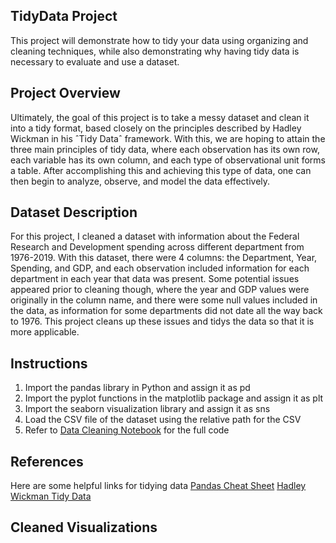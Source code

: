 ## TidyData Project
This project will demonstrate how to tidy your data using organizing and cleaning techniques, while also demonstrating why having tidy data is necessary to evaluate and use a dataset.

## Project Overview

Ultimately, the goal of this project is to take a messy dataset and clean it into a tidy format, based closely on the principles described by Hadley Wickman in his ˆTidy Dataˆ framework. With this, we are hoping to attain the three main principles of tidy data, where each observation has its own row, each variable has its own column, and each type of observational unit forms a table. After accomplishing this and achieving this type of data, one can then begin to analyze, observe, and model the data effectively. 

## Dataset Description
For this project, I cleaned a dataset with information about the Federal Research and Development spending across different department from 1976-2019. With this dataset, there were 4 columns: the Department, Year, Spending, and GDP, and each observation included information for each department in each year that data was present. Some potential issues appeared prior to cleaning though, where the year and GDP values were originally in the column name, and there were some null values included in the data, as information for some departments did not date all the way back to 1976. This project cleans up these issues and tidys the data so that it is more applicable.

## Instructions
1. Import the pandas library in Python and assign it as pd
2. Import the pyplot functions in the matplotlib package and assign it as plt
3. Import the seaborn visualization library and assign it as sns
4. Load the CSV file of the dataset using the relative path for the CSV
5. Refer to [Data Cleaning Notebook](FedRD_DataCleaning_Project.ipynb) for the full code

## References

Here are some helpful links for tidying data
[Pandas Cheat Sheet](Pandas_Cheat_Sheet.pdf)
[Hadley Wickman Tidy Data](tidy-data.pdf)

## Cleaned Visualizations


